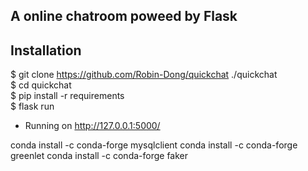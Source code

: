 ## A online chatroom poweed by Flask

## Installation  
$ git clone https://github.com/Robin-Dong/quickchat ./quickchat  
$ cd quickchat  
$ pip install -r requirements  
$ flask run  
* Running on http://127.0.0.1:5000/  

conda install -c conda-forge mysqlclient
conda install -c conda-forge greenlet
conda install -c conda-forge faker